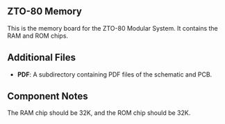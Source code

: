 ## ZTO-80 Memory
This is the memory board for the ZTO-80 Modular System. It contains the RAM and ROM chips.

## Additional Files
- **PDF**: A subdirectory containing PDF files of the schematic and PCB.

## Component Notes
The RAM chip should be 32K, and the ROM chip should be 32K.
